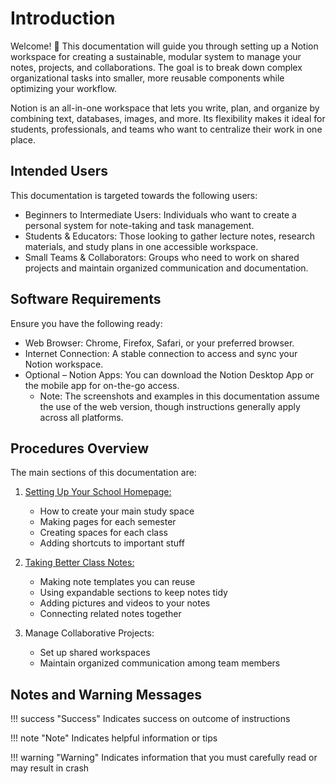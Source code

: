 # Introduction

Welcome! 👋
This documentation will guide you through setting up a Notion workspace for creating a sustainable, modular system to manage your notes, projects, and collaborations. The goal is to break down complex organizational tasks into smaller, more reusable components while optimizing your workflow.

Notion is an all-in-one workspace that lets you write, plan, and organize by combining text, databases, images, and more. Its flexibility makes it ideal for students, professionals, and teams who want to centralize their work in one place.

## Intended Users

This documentation is targeted towards the following users:

-   Beginners to Intermediate Users: Individuals who want to create a personal system for note-taking and task management.
-   Students & Educators: Those looking to gather lecture notes, research materials, and study plans in one accessible workspace.
-   Small Teams & Collaborators: Groups who need to work on shared projects and maintain organized communication and documentation.

## Software Requirements

Ensure you have the following ready:

-   Web Browser: Chrome, Firefox, Safari, or your preferred browser.
-   Internet Connection: A stable connection to access and sync your Notion workspace.
-   Optional – Notion Apps: You can download the Notion Desktop App or the mobile app for on-the-go access.
    -   Note: The screenshots and examples in this documentation assume the use of the web version, though instructions generally apply across all platforms.

## Procedures Overview

The main sections of this documentation are:

1. [Setting Up Your School Homepage:](/Set-1%20Setting%20Up%20School%20Homepage)

    - How to create your main study space
    - Making pages for each semester
    - Creating spaces for each class
    - Adding shortcuts to important stuff

2. [Taking Better Class Notes:](/Set-2%20Building%20a%20Class%20Notes%20System/)
    - Making note templates you can reuse
    - Using expandable sections to keep notes tidy
    - Adding pictures and videos to your notes
    - Connecting related notes together
3. Manage Collaborative Projects:
    - Set up shared workspaces
    - Maintain organized communication among team members

## Notes and Warning Messages

!!! success "Success"
Indicates success on outcome of instructions

!!! note "Note"
Indicates helpful information or tips

!!! warning "Warning"
Indicates information that you must carefully read or may result in crash
